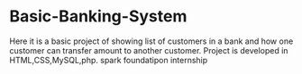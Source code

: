 # Basic-Banking-System
Here it is a basic project of showing list of customers in a bank and how one customer can transfer amount to another customer.
Project is developed in HTML,CSS,MySQL,php.
spark foundatipon internship
